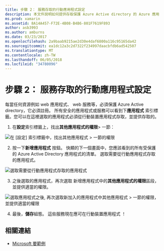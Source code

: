 ```yaml
---
title: 步驟 2： 服務存取的行動應用程式設定
description: 本文件說明如何提供存取保護 Azure Active directory 的 Azure 應用程式的 Xamarin 應用程式。
ms.prod: xamarin
ms.assetid: 8A14A457-F72E-4B08-B4B6-801F7619F893
author: asb3993
ms.author: amburns
ms.date: 03/23/2017
ms.openlocfilehash: 2a9baab9215ae2d30e4daf6800a116c95165da42
ms.sourcegitcommit: ea1dc12a3c2d7322f234997daacbfdb6ad542507
ms.translationtype: MT
ms.contentlocale: zh-TW
ms.lasthandoff: 06/05/2018
ms.locfileid: "34780096"
---
```

# <a name="step-2-configure-service-access-for-mobile-application"></a>步驟 2： 服務存取的行動應用程式設定

每當任何資源例如 web 應用程式、 web 服務等，必須保護 Azure Active directory，它必須註冊。 所有安全的應用程式或服務可以看到下**應用程式** 索引標籤。您可以在這裡選取的應用程式必須從行動裝置應用程式存取，並提供存取的。

1. 在**設定**索引標籤上，找出**其他應用程式的權限**> 一節：

  ![](configure-images/2.1-configure.png "在 [設定] 索引標籤中，找出其他應用程式 > 一節的權限")

2.  按一下**新增應用程式** 按鈕。 快顯的下一個畫面中，您應該看到的所有受保護的 Azure Active Directory 應用程式的清單。 選取需要從行動應用程式存取的應用程式。

  ![](configure-images/2.2-add-application.png "選取需要從行動應用程式存取的應用程式")

3. 之後選取的應用程式，再次選取 新增應用程式中的**其他應用程式的權限**區段，並提供適當的權限。

  ![](configure-images/2.3-permissions.png "選取應用程式之後, 再次選取新加入的應用程式中其他應用程式 > 一節的權限，並提供適當的權限")

4. 最後，**儲存**組態。 這些服務現在應可在行動裝置應用程式 ！



## <a name="related-links"></a>相關連結

- [Microsoft 要範例](https://github.com/AzureADSamples/NativeClient-MultiTarget-DotNet)
